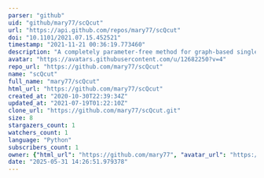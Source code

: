 ```yaml
---
parser: "github"
uid: "github/mary77/scQcut"
url: "https://api.github.com/repos/mary77/scQcut"
doi: "10.1101/2021.07.15.452521"
timestamp: "2021-11-21 00:36:19.773460"
description: "A completely parameter-free method for graph-based single cell RNA-seq clustering"
avatar: "https://avatars.githubusercontent.com/u/12682250?v=4"
repo_url: "https://github.com/mary77/scQcut"
name: "scQcut"
full_name: "mary77/scQcut"
html_url: "https://github.com/mary77/scQcut"
created_at: "2020-10-30T22:39:34Z"
updated_at: "2021-07-19T01:22:10Z"
clone_url: "https://github.com/mary77/scQcut.git"
size: 8
stargazers_count: 1
watchers_count: 1
language: "Python"
subscribers_count: 1
owner: {"html_url": "https://github.com/mary77", "avatar_url": "https://avatars.githubusercontent.com/u/12682250?v=4", "login": "mary77", "type": "User"}
date: "2025-05-31 14:26:51.979378"
---
```

